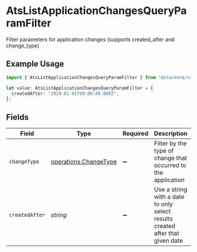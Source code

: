 # AtsListApplicationChangesQueryParamFilter

Filter parameters for application changes (supports created_after and change_type)

## Example Usage

```typescript
import { AtsListApplicationChangesQueryParamFilter } from "@stackone/stackone-client-ts/sdk/models/operations";

let value: AtsListApplicationChangesQueryParamFilter = {
  createdAfter: "2020-01-01T00:00:00.000Z",
};
```

## Fields

| Field                                                                         | Type                                                                          | Required                                                                      | Description                                                                   | Example                                                                       |
| ----------------------------------------------------------------------------- | ----------------------------------------------------------------------------- | ----------------------------------------------------------------------------- | ----------------------------------------------------------------------------- | ----------------------------------------------------------------------------- |
| `changeType`                                                                  | [operations.ChangeType](../../../sdk/models/operations/changetype.md)         | :heavy_minus_sign:                                                            | Filter by the type of change that occurred to the application                 |                                                                               |
| `createdAfter`                                                                | *string*                                                                      | :heavy_minus_sign:                                                            | Use a string with a date to only select results created after that given date | 2020-01-01T00:00:00.000Z                                                      |